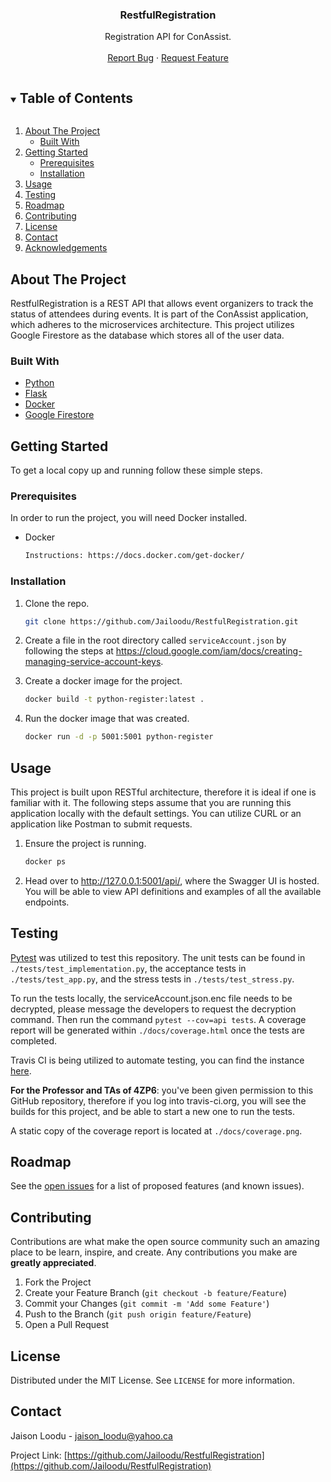 <p align="center">

  <h3 align="center">RestfulRegistration</h3>

  <p align="center">
    Registration API for ConAssist.
    <br />
    <br />
    <a href="https://github.com/Jailoodu/RestfulRegistration/issues">Report Bug</a>
    ·
    <a href="https://github.com/Jailoodu/RestfulRegistration/issues">Request Feature</a>
  </p>
</p>

<!-- TABLE OF CONTENTS -->
<details open="open">
  <summary><h2 style="display: inline-block">Table of Contents</h2></summary>
  <ol>
    <li>
      <a href="#about-the-project">About The Project</a>
      <ul>
        <li><a href="#built-with">Built With</a></li>
      </ul>
    </li>
    <li>
      <a href="#getting-started">Getting Started</a>
      <ul>
        <li><a href="#prerequisites">Prerequisites</a></li>
        <li><a href="#installation">Installation</a></li>
      </ul>
    </li>
    <li><a href="#usage">Usage</a></li>
    <li><a href="#testing">Testing</a></li>
    <li><a href="#roadmap">Roadmap</a></li>
    <li><a href="#contributing">Contributing</a></li>
    <li><a href="#license">License</a></li>
    <li><a href="#contact">Contact</a></li>
    <li><a href="#acknowledgements">Acknowledgements</a></li>
  </ol>
</details>



<!-- ABOUT THE PROJECT -->
## About The Project

RestfulRegistration is a REST API that allows event organizers to track the status of attendees during events. It is part of the ConAssist application, which adheres to the microservices architecture. This project utilizes Google Firestore as the database which stores all of the user data.


### Built With

* [Python]()
* [Flask]()
* [Docker]()
* [Google Firestore]()


<!-- GETTING STARTED -->
## Getting Started

To get a local copy up and running follow these simple steps.

### Prerequisites

In order to run the project, you will need Docker installed.
* Docker
  ```sh
  Instructions: https://docs.docker.com/get-docker/
  ```

### Installation

1. Clone the repo.
   ```sh
   git clone https://github.com/Jailoodu/RestfulRegistration.git
   ```
2. Create a file in the root directory called `serviceAccount.json` by following the steps at https://cloud.google.com/iam/docs/creating-managing-service-account-keys.

3. Create a docker image for the project.
   ```sh
   docker build -t python-register:latest . 
   ```
   
4. Run the docker image that was created.
   ```sh
   docker run -d -p 5001:5001 python-register 
   ```

<!-- USAGE EXAMPLES -->
## Usage

This project is built upon RESTful architecture, therefore it is ideal if one is familiar with it. The following steps assume that you are running this application locally with the default settings. You can utilize CURL or an application like Postman to submit requests.

1. Ensure the project is running.
   ```sh
   docker ps
   ```

2. Head over to http://127.0.0.1:5001/api/, where the Swagger UI is hosted. You will be able to view API definitions and examples of all the available endpoints.

## Testing

[Pytest](https://docs.pytest.org/en/stable/) was utilized to test this repository. The unit tests can be found in `./tests/test_implementation.py`, the acceptance tests in `./tests/test_app.py`, and the stress tests in `./tests/test_stress.py`. 

To run the tests locally, the serviceAccount.json.enc file needs to be decrypted, please message the developers to request the decryption command. Then run the command `pytest --cov=api tests`. A coverage report will be generated within `./docs/coverage.html` once the tests are completed.

Travis CI is being utilized to automate testing, you can find the instance [here](https://travis-ci.org/github/Jailoodu/RestfulRegistration). 

**For the Professor and TAs of 4ZP6**: you've been given permission to this GitHub repository, therefore if you log into travis-ci.org, you will see the builds for this project, and be able to start a new one to run the tests. 

A static copy of the coverage report is located at `./docs/coverage.png`.

<!-- ROADMAP -->
## Roadmap

See the [open issues](https://github.com/Jailoodu/RestfulRegistration/issues) for a list of proposed features (and known issues).



<!-- CONTRIBUTING -->
## Contributing

Contributions are what make the open source community such an amazing place to be learn, inspire, and create. Any contributions you make are **greatly appreciated**.

1. Fork the Project
2. Create your Feature Branch (`git checkout -b feature/Feature`)
3. Commit your Changes (`git commit -m 'Add some Feature'`)
4. Push to the Branch (`git push origin feature/Feature`)
5. Open a Pull Request



<!-- LICENSE -->
## License

Distributed under the MIT License. See `LICENSE` for more information.



<!-- CONTACT -->
## Contact

Jaison Loodu - jaison_loodu@yahoo.ca

Project Link: [https://github.com/Jailoodu/RestfulRegistration](https://github.com/Jailoodu/RestfulRegistration)





<!-- MARKDOWN LINKS & IMAGES -->
<!-- https://www.markdownguide.org/basic-syntax/#reference-style-links -->
[contributors-shield]: https://img.shields.io/github/contributors/github_username/repo.svg?style=for-the-badge
[contributors-url]: https://github.com/github_username/repo/graphs/contributors
[forks-shield]: https://img.shields.io/github/forks/github_username/repo.svg?style=for-the-badge
[forks-url]: https://github.com/github_username/repo/network/members
[stars-shield]: https://img.shields.io/github/stars/github_username/repo.svg?style=for-the-badge
[stars-url]: https://github.com/github_username/repo/stargazers
[issues-shield]: https://img.shields.io/github/issues/github_username/repo.svg?style=for-the-badge
[issues-url]: https://github.com/github_username/repo/issues
[license-shield]: https://img.shields.io/github/license/github_username/repo.svg?style=for-the-badge
[license-url]: https://github.com/github_username/repo/blob/master/LICENSE.txt
[linkedin-shield]: https://img.shields.io/badge/-LinkedIn-black.svg?style=for-the-badge&logo=linkedin&colorB=555
[linkedin-url]: https://linkedin.com/in/github_username
